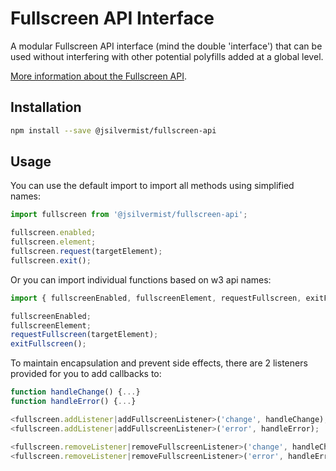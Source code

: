 Fullscreen API Interface
========================

A modular Fullscreen API interface (mind the double 'interface') that can be
used without interfering with other potential polyfills added at a global level.

[More information about the Fullscreen API](https://developer.mozilla.org/en-US/docs/Web/API/Fullscreen_API).

## Installation

```sh
npm install --save @jsilvermist/fullscreen-api
```

## Usage

You can use the default import to import all methods using simplified names:

```javascript
import fullscreen from '@jsilvermist/fullscreen-api';

fullscreen.enabled;
fullscreen.element;
fullscreen.request(targetElement);
fullscreen.exit();
```

Or you can import individual functions based on w3 api names:

```javascript
import { fullscreenEnabled, fullscreenElement, requestFullscreen, exitFullscreen } from '@jsilvermist/fullscreen-api';

fullscreenEnabled;
fullscreenElement;
requestFullscreen(targetElement);
exitFullscreen();
```

To maintain encapsulation and prevent side effects, there are 2 listeners provided for you to add callbacks to:

```javascript
function handleChange() {...}
function handleError() {...}

<fullscreen.addListener|addFullscreenListener>('change', handleChange);
<fullscreen.addListener|addFullscreenListener>('error', handleError);

<fullscreen.removeListener|removeFullscreenListener>('change', handleChange);
<fullscreen.removeListener|removeFullscreenListener>('error', handleError);
```
